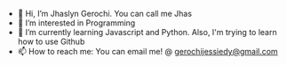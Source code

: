 - 👋 Hi, I’m Jhaslyn Gerochi. You can call me Jhas
- 👀 I’m interested in Programming
- 🌱 I’m currently learning Javascript and Python. Also, I'm trying to learn how to use Github
- 📫 How to reach me: You can email me! @ gerochijessiedy@gmail.com

<!---
escarioscxsz/escarioscxsz is a ✨ special ✨ repository because its `README.md` (this file) appears on your GitHub profile.
You can click the Preview link to take a look at your changes.
--->
